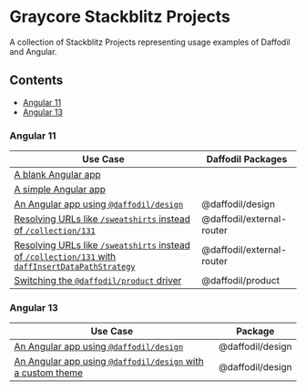 # Graycore Stackblitz Projects

A collection of Stackblitz Projects representing usage examples of Daffodil and Angular.

## Contents

- [Angular 11](#angular-11)
- [Angular 13](#angular-13)

### Angular 11

Use Case                                                                                                                                                                 | Daffodil Packages
------------------------------------------------------------------------------------------------------------------------------------------------------------------------ | -------------------------
[A blank Angular app](https://stackblitz.com/edit/ng11-blank)                                                                                                            |
[A simple Angular app](https://stackblitz.com/edit/ng11-blank)                                                                                                           |
[An Angular app using `@daffodil/design`](https://stackblitz.com/edit/ng11-daffodil-design)                                                                              | @daffodil/design
[Resolving URLs like `/sweatshirts` instead of `/collection/131`](https://stackblitz.com/edit/ng11-daffodil-external-router)                                             | @daffodil/external-router
[Resolving URLs like `/sweatshirts` instead of `/collection/131` with `daffInsertDataPathStrategy`](https://stackblitz.com/edit/ng11-daffodil-external-router-daff-path) | @daffodil/external-router
[Switching the `@daffodil/product` driver](https://stackblitz.com/edit/ng11-daffodil-product-driver-switch)                                                              | @daffodil/product

### Angular 13

| Use Case                                                                                                                                                                | Package          |
| ----------------------------------------------------------------------------------------------------------------------------------------------------------------------- | ---------------- |
| [An Angular app using `@daffodil/design`](https://stackblitz.com/github/graycoreio/stackblitz-projects/tree/main/ng13-daffodil-design)                                  | @daffodil/design |
| [An Angular app using `@daffodil/design` with a custom theme](https://stackblitz.com/github/graycoreio/stackblitz-projects/tree/main/ng13-daffodil-design-custom-theme) | @daffodil/design |
